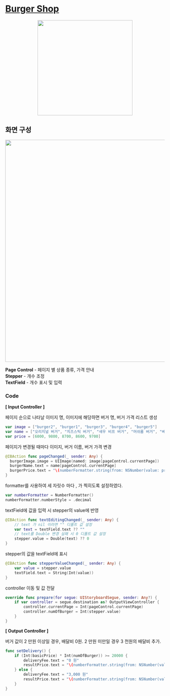 # [Burger Shop](https://velog.io/@nezhitsya/스파르타-코딩-클럽-개발일지-3)

<p align="center">
  <img width="300" src="https://user-images.githubusercontent.com/60697742/124530078-cb034c00-de46-11eb-9576-b80c7bb72075.mp4">
</p>

## 화면 구성

<img width="700" src="https://user-images.githubusercontent.com/60697742/124529890-6c3dd280-de46-11eb-9a00-dc16c54ea422.png">

**Page Control** - 페이지 별 상품 종류, 가격 안내 <br>
**Stepper** - 개수 조정 <br>
**TextField** - 개수 표시 및 입력 <br>

### Code

**[ Input Controller ]** <br>

페이지 순으로 나타날 이미지 명, 이미지에 해당하면 버거 명, 버거 가격 리스트 생성

```swift
var image = ["burger2", "burger1", "burger3", "burger4", "burger5"]
var name = ["오리지널 버거", "치즈스틱 버거", "새우 비프 버거", "머쉬룸 버거", "베이컨 버거"]
var price = [6000, 9800, 8700, 8600, 9700]
```

페이지가 변경될 때마다 이미지, 버거 이름, 버거 가격 변경

```swift
@IBAction func pageChanged(_ sender: Any) {
  burgerImage.image = UIImage(named: image[pageControl.currentPage])
  burgerName.text = name[pageControl.currentPage]
  burgerPrice.text = "\(numberFormatter.string(from: NSNumber(value: price[pageControl.currentPage]))!) 원"
}
```

formatter를 사용하여 세 자릿수 마다 , 가 찍히도록 설정하였다.

```swift
var numberFormatter = NumberFormatter()
numberFormatter.numberStyle = .decimal
```

textField에 값을 입력 시 stepper의 value에 반영

```swift
@IBAction func textEditingChanged(_ sender: Any) {
    // text 가 nil 이라면 "" 디폴트 값 설정
    var text = textField.text ?? ""
    // text를 Double 변경 실패 시 0 디폴트 값 설정
    stepper.value = Double(text) ?? 0
}
```

stepper의 값을 textField에 표시

```swift
@IBAction func stepperValueChanged(_ sender: Any) {
    var value = stepper.value
    textField.text = String(Int(value))
}
```

controller 이동 및 값 전달

```swift
override func prepare(for segue: UIStoryboardSegue, sender: Any?) {
    if var controller = segue.destination as? OutputViewController {
        controller.currentPage = Int(pageControl.currentPage)
        controller.numOfBurger = Int(stepper.value)
    }
}
```

**[ Output Controller ]** <br>

버거 값이 2 만원 이상일 경우, 배달비 0원.
2 만원 미만일 경우 3 천원의 배달비 추가.

```swift
func setDelivery() {
    if (Int(basicPrice) * Int(numOfBurger)) >= 20000 {
        deliveryFee.text = "0 원"
        resultPrice.text = "\(numberFormatter.string(from: NSNumber(value: Int(basicPrice) * Int(numOfBurger)))!) 원"
    } else {
        deliveryFee.text = "3,000 원"
        resultPrice.text = "\(numberFormatter.string(from: NSNumber(value: (Int(basicPrice) * Int(numOfBurger) + 3000)))!) 원"
    }
}
```
